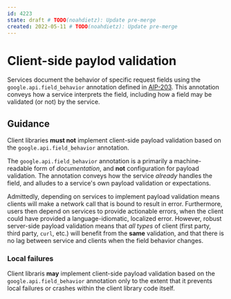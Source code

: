 ```yaml
---
id: 4223
state: draft # TODO(noahdietz): Update pre-merge
created: 2022-05-11 # TODO(noahdietz): Update pre-merge
---
```


# Client-side paylod validation

Services document the behavior of specific request fields using the
`google.api.field_behavior` annotation defined in [AIP-203][]. This annotation
conveys how a service interprets the field, including how a field may be
validated (or not) by the service.

## Guidance

Client libraries **must not** implement client-side payload validation based
on the `google.api.field_behavior` annotation.

The `google.api.field_behavior` annotation is a primarily a machine-readable
form of _documentation_, and **not** configuration for payload validation. The
annotation conveys how the service _already_ handles the field, and alludes to
a service's own payload validation or expectations.

Admittedly, depending on services to implement payload validation means clients
will make a network call that is bound to result in error. Furthermore, users
then depend on services to provide actionable errors, when the client could have
provided a language-idiomatic, localized error. However, robust server-side
payload validation means that _all types_ of client (first party, third party,
`curl`, etc.) will benefit from the **same** validation, and that there is no
lag between service and clients when the field behavior changes.

### Local failures

Client libraris **may** implement client-side payload validation based on the
`google.api.field_behavior` annotation only to the extent that it prevents
local failures or crashes within the client library code itself.

[AIP-203]: ../general/0203.md

